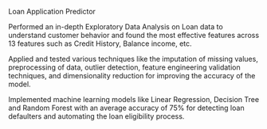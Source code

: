 Loan Application Predictor

Performed an in-depth Exploratory Data Analysis on Loan data to understand customer behavior and found the most effective features across 13 features such as Credit History, Balance income, etc.

Applied and tested various techniques like the imputation of missing values, preprocessing of data, outlier detection, feature engineering validation techniques, and dimensionality reduction for improving the accuracy of the model.

Implemented machine learning models like Linear Regression, Decision Tree and Random Forest with an average accuracy of 75% for detecting loan defaulters and automating the loan eligibility process.
